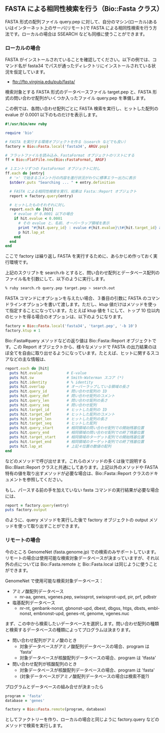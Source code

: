 ## FASTA による相同性検索を行う（Bio::Fasta クラス）

FASTA 形式の配列ファイル query.pep に対して、自分のマシン(ローカル)あるいはインターネット上のサーバ(リモート)で FASTA による相同性検索を行う方法です。ローカルの場合は SSEARCH なども同様に使うことができます。

### ローカルの場合

FASTA がインストールされていることを確認してください。以下の例では、コマンド名が fasta34 でパスが通ったディレクトリにインストールされている状況を仮定しています。

* ftp://ftp.virginia.edu/pub/fasta/

検索対象とする FASTA 形式のデータベースファイル target.pep と、FASTA 形式の問い合わせ配列がいくつか入ったファイル query.pep を準備します。

この例では、各問い合わせ配列ごとに FASTA 検索を実行し、ヒットした配列の evalue が 0.0001 以下のものだけを表示します。

```ruby
#!/usr/bin/env ruby

require 'bio'

# FASTA を実行する環境オブジェクトを作る（ssearch などでも良い）
factory = Bio::Fasta.local('fasta34', ARGV.pop)

# フラットファイルを読み込み、FastaFormat オブジェクトのリストにする
ff = Bio::FlatFile.new(Bio::FastaFormat, ARGF)

# １エントリずつの FastaFormat オブジェクトに対し
ff.each do |entry|
  # '>' で始まるコメント行の内容を進行状況がわりに標準エラー出力に表示
  $stderr.puts "Searching ... " + entry.definition

  # FASTA による相同性検索を実行、結果は Fasta::Report オブジェクト
  report = factory.query(entry)

  # ヒットしたものそれぞれに対し
  report.each do |hit|
    # evalue が 0.0001 以下の場合
    if hit.evalue < 0.0001
      # その evalue と、名前、オーバーラップ領域を表示
      print "#{hit.query_id} : evalue #{hit.evalue}\t#{hit.target_id} at "
      p hit.lap_at
    end
  end
end
```

ここで factory は繰り返し FASTA を実行するために、あらかじめ作っておく実行環境です。

上記のスクリプトを search.rb とすると、問い合わせ配列とデータベース配列のファイル名を引数にして、以下のように実行します。

```sh
% ruby search.rb query.pep target.pep > search.out
```

FASTA コマンドにオプションを与えたい場合、３番目の引数に FASTA のコマンドラインオプションを書いて渡します。ただし、ktup 値だけはメソッドを使って指定することになっています。たとえば ktup 値を 1 にして、トップ 10 位以内のヒットを得る場合のオプションは、以下のようになります。

```ruby
factory = Bio::Fasta.local('fasta34', 'target.pep', '-b 10')
factory.ktup = 1
```

Bio::Fasta#query メソッドなどの返り値は Bio::Fasta::Report オブジェクトです。この Report オブジェクトから、様々なメソッドで FASTA の出力結果のほぼ全てを自由に取り出せるようになっています。たとえば、ヒットに関するスコアなどの主な情報は、

```ruby
report.each do |hit|
  puts hit.evalue           # E-value
  puts hit.sw               # Smith-Waterman スコア (*)
  puts hit.identity         # % identity
  puts hit.overlap          # オーバーラップしている領域の長さ 
  puts hit.query_id         # 問い合わせ配列の ID
  puts hit.query_def        # 問い合わせ配列のコメント
  puts hit.query_len        # 問い合わせ配列の長さ
  puts hit.query_seq        # 問い合わせ配列
  puts hit.target_id        # ヒットした配列の ID
  puts hit.target_def       # ヒットした配列のコメント
  puts hit.target_len       # ヒットした配列の長さ
  puts hit.target_seq       # ヒットした配列
  puts hit.query_start      # 相同領域の問い合わせ配列での開始残基位置
  puts hit.query_end        # 相同領域の問い合わせ配列での終了残基位置
  puts hit.target_start     # 相同領域のターゲット配列での開始残基位置
  puts hit.target_end       # 相同領域のターゲット配列での終了残基位置
  puts hit.lap_at           # 上記４位置の数値の配列
end
```

などのメソッドで呼び出せます。これらのメソッドの多くは後で説明する Bio::Blast::Report クラスと共通にしてあります。上記以外のメソッドや FASTA 特有の値を取り出すメソッドが必要な場合は、Bio::Fasta::Report クラスのドキュメントを参照してください。

もし、パースする前の手を加えていない fasta コマンドの実行結果が必要な場合には、

```ruby
report = factory.query(entry)
puts factory.output
```

のように、query メソッドを実行した後で factory オブジェクトの output メソッドを使って取り出すことができます。

### リモートの場合

今のところ GenomeNet (fasta.genome.jp) での検索のみサポートしています。リモートの場合は使用可能な検索対象データベースが決まっていますが、それ以外の点については Bio::Fasta.remote と Bio::Fasta.local は同じように使うことができます。

GenomeNet で使用可能な検索対象データベース：

* アミノ酸配列データベース
   * nr-aa, genes, vgenes.pep, swissprot, swissprot-upd, pir, prf, pdbstr
* 塩基配列データベース
   * nr-nt, genbank-nonst, gbnonst-upd, dbest, dbgss, htgs, dbsts, embl-nonst, embnonst-upd, genes-nt, genome, vgenes.nuc

まず、この中から検索したいデータベースを選択します。問い合わせ配列の種類と検索するデータベースの種類によってプログラムは決まります。

* 問い合わせ配列がアミノ酸のとき
   * 対象データベースがアミノ酸配列データベースの場合、program は 'fasta'
   * 対象データベースが核酸配列データベースの場合、program は 'tfasta'
* 問い合わせ配列が核酸配列のとき
   * 対象データベースが核酸配列データベースの場合、program は 'fasta'
   * (対象データベースがアミノ酸配列データベースの場合は検索不能?)

プログラムとデータベースの組み合せが決まったら

```ruby
program = 'fasta'
database = 'genes'

factory = Bio::Fasta.remote(program, database)
```

としてファクトリーを作り、ローカルの場合と同じように factory.query などのメソッドで検索を実行します。
